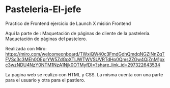 # Pasteleria-El-jefe
Practico  de Frontend ejercicio de Launch X misión Frontend 

Aqui la parte de :
Maquetación de páginas de cliente de la pastelería.
Maquetación de páginas del pastelero.

Realizada con Miro: https://miro.com/welcomeonboard/TWxiQW40c3FmdGdhQmdqNGZINnZqTFVSc3c3MEh0OEprYW5ZdGpXTlJWTWVSUVRTdHp0Qms2ZGw4QjZnM1pxc3wzNDU4NzY0NTM1NzA1Njk0OTMyfDI=?share_link_id=297322643534

La pagina web se realizo con HTML y CSS. La misma cuenta con una parte para el usuario y otra para el pastlero.


